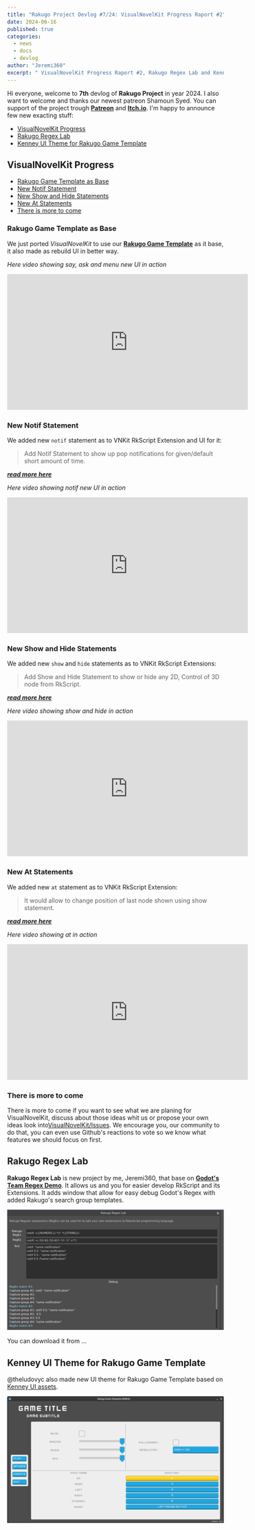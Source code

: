 ```yaml
---
title: "Rakugo Project Devlog #7/24: VisualNovelKit Progress Raport #2"
date: 2024-06-16
published: true
categories:
  - news
  - docs
  - devlog
author: "Jeremi360"
excerpt: " VisualNovelKit Progress Raport #2, Rakugo Regex Lab and Kenney UI Theme for Rakugo Game Template"
---
```


Hi everyone, welcome to **7th** devlog of **Rakugo Project** in year 2024.
I also want to welcome and thanks our newest patreon Shamoun Syed.
You can support of the project trough [**Patreon**] and [**Itch.io**].
I'm happy to announce few new exacting stuff:

- [VisualNovelKit Progress](#visualnovelkit-progress)
- [Rakugo Regex Lab](#rakugo-regex-lab)
- [Kenney UI Theme for Rakugo Game Template](#kenney-ui-theme-for-rakugo-game-template)

## VisualNovelKit Progress

- [Rakugo Game Template as Base](#rakugo-game-template-as-base)
- [New Notif Statement](#new-notif-statement)
- [New Show and Hide Statements](#new-show-and-hide-statements)
- [New At Statements](#new-at-statements)
- [There is more to come](#there-is-more-to-come)

### Rakugo Game Template as Base

We just ported *VisualNovelKit* to use our [**Rakugo Game Template**] as it base, it also made as rebuild UI in better way.

*Here video showing say, ask and menu new UI in action*

<iframe width="560" height="315" src="https://www.youtube.com/embed/8vLmZs1Y0qY?si=7y1psJOKHeerYRVj" title="YouTube video player" frameborder="0" allow="accelerometer; autoplay; clipboard-write; encrypted-media; gyroscope; picture-in-picture; web-share" referrerpolicy="strict-origin-when-cross-origin" allowfullscreen></iframe>

### New Notif Statement

We added new `notif` statement as to VNKit RkScript Extension and UI for it:
> Add Notif Statement to show up pop notifications for given/default short amount of time.

[***read more here***](https://github.com/rakugoteam/VisualNovelKit/issues/164)

*Here video showing notif new UI in action*

<iframe width="560" height="315" src="https://www.youtube.com/embed/vi9fi0HUe1E?si=7Ug28X0ueanQowOG" title="YouTube video player" frameborder="0" allow="accelerometer; autoplay; clipboard-write; encrypted-media; gyroscope; picture-in-picture; web-share" referrerpolicy="strict-origin-when-cross-origin" allowfullscreen></iframe>

### New Show and Hide Statements

We added new `show` and `hide` statements as to VNKit RkScript Extensions:
> Add Show and Hide Statement to show or hide any 2D, Control of 3D node from RkScript.

[***read more here***](https://github.com/rakugoteam/VisualNovelKit/issues/165)

*Here video showing show and hide in action*

<iframe width="560" height="315" src="https://www.youtube.com/embed/IHY_HHAEkWw?si=g2FJYFrCFhAi8mXD" title="YouTube video player" frameborder="0" allow="accelerometer; autoplay; clipboard-write; encrypted-media; gyroscope; picture-in-picture; web-share" referrerpolicy="strict-origin-when-cross-origin" allowfullscreen></iframe>


### New At Statements

We added new `at` statement as to VNKit RkScript Extension:
> It would allow to change position of last node shown using show statement.

[***read more here***](https://github.com/rakugoteam/VisualNovelKit/issues/166)

*Here video showing at in action*

<iframe width="560" height="315" src="https://www.youtube.com/embed/0pJqoqT7kNA?si=BlElhgxVKsOOiN1A" title="YouTube video player" frameborder="0" allow="accelerometer; autoplay; clipboard-write; encrypted-media; gyroscope; picture-in-picture; web-share" referrerpolicy="strict-origin-when-cross-origin" allowfullscreen></iframe>

### There is more to come

There is more to come if you want to see what we are planing for VisualNovelKit,
discuss about those ideas whit us or propose your own ideas look into[VisualNovelKit/Issues][Issues].
We encourage you, our community to do that, you can even use Github's reactions
to vote so we know what features we should focus on first.

## Rakugo Regex Lab

**Rakugo Regex Lab** is new project by me, Jeremi360,
that base on [**Godot's Team Regex Demo**].
It allows us and you for easier develop RkScript and its Extensions.
It adds window that allow for easy debug Godot's Regex with added Rakugo's search group templates.

![](/images/devlog/reglab-0.1.webp)

You can download it from ...


## Kenney UI Theme for Rakugo Game Template

@theludovyc also made new UI theme for Rakugo Game Template based on [Kenney UI assets].

![](/images/devlog/rgt-keeny-ui.webp)

[Kenney UI assets]: https://kenney.nl/assets/ui-pack
[Issues]: https://github.com/rakugoteam/VisualNovelKit/issues?q=is%3Aopen+is%3Aissue+milestone%3A2.0
[**Godot's Team Regex Demo**]: https://github.com/godotengine/godot-demo-projects/tree/4.2-31d1c0c/gui/regex
[**Rakugo Game Template**]: https://github.com/rakugoteam/Rakugo-Game-Template
[**Patreon**]:https://www.patreon.com/rakguoteam
[**Itch.io**]:https://jeremi360x.itch.io/rakugo